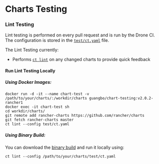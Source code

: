 # Charts Testing

### Lint Testing

Lint testing is performed on every pull request and is run by the Drone CI. The
configuration is stored in the [`test/ct.yaml`](/test/ct.yaml) file.

The Lint Testing currently:

* Performs [`ct lint`](https://github.com/guangbochen/chart-testing) on any changed charts to provide quick feedback


#### Run Lint Testing Locally

##### Using Docker Images:

```
docker run -d -it --name chart-test -v /path/to/your/charts/:/workdir/charts guangbo/chart-testing:v2.0.2-rancher1
docker exec -it chart-test sh
cd workdir/charts/
git remote add rancher-charts https://github.com/rancher/charts
git fetch rancher-charts master
ct lint --config test/ct.yaml
```

##### Using Binary Build:

You can download the [binary build](https://github.com/guangbochen/chart-testing/releases/tag/v2.0.2-rancher1) and run it locally using:

```
ct lint --config /path/to/your/charts/test/ct.yaml
```
